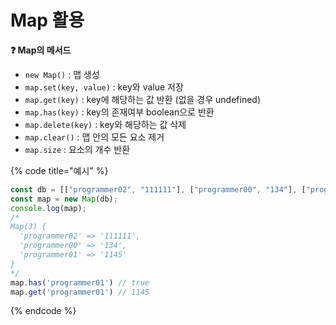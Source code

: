 # Map 활용

**❓ Map의 메서드**

* `new Map()` : 맵 생성
* `map.set(key, value)` : key와 value 저장
* `map.get(key)` : key에 해당하는 값 반환 (없을 경우 undefined)
* `map.has(key)` : key의 존재여부 boolean으로 반환
* `map.delete(key)` : key와 해당하는 값 삭제
* `map.clear()` : 맵 안의 모든 요소 제거
* `map.size` : 요소의 개수 반환



{% code title="예시" %}
```javascript
const db = [["programmer02", "111111"], ["programmer00", "134"], ["programmer01", "1145"]];
const map = new Map(db);
console.log(map);
/*
Map(3) {
  'programmer02' => '111111',
  'programmer00' => '134',
  'programmer01' => '1145'
}
*/
map.has('programmer01') // true
map.get('programmer01') // 1145
```
{% endcode %}
